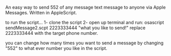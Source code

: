 An easy way to send 552 of any message text message to anyone via Apple Messages.
Written in AppleScript.

to run the script...
	1- clone the script
	2- open up terminal and run: 
					osascript sendMessage2.scpt 2223333444 "what you like to send!"
					replace 2223333444 with the target phone number.

you can change how many times you want to send a message by changing "552" to what ever number you like in the script.

